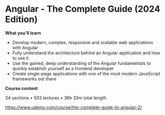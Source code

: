 # Angular - The Complete Guide (2024 Edition)

**What you'll learn**

- Develop modern, complex, responsive and scalable web applications with Angular
- Fully understand the architecture behind an Angular application and how to use it
- Use the gained, deep understanding of the Angular fundamentals to quickly establish yourself as a frontend developer
- Create single-page applications with one of the most modern JavaScript frameworks out there

**Course content**

34 sections • 503 lectures • 36h 33m total length

https://www.udemy.com/course/the-complete-guide-to-angular-2/

